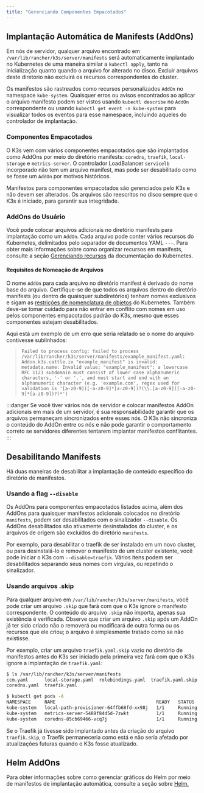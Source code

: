 ```yaml
---
title: "Gerenciando Componentes Empacotados"
---
```


## Implantação Automática de Manifests (AddOns)

Em nós de servidor, qualquer arquivo encontrado em `/var/lib/rancher/k3s/server/manifests` será automaticamente implantado no Kubernetes de uma maneira similar a `kubectl apply`, tanto na inicialização quanto quando o arquivo for alterado no disco. Excluir arquivos deste diretório não excluirá os recursos correspondentes do cluster.

Os manifestos são rastreados como recursos personalizados `AddOn` no namespace `kube-system`. Quaisquer erros ou avisos encontrados ao aplicar o arquivo manifesto podem ser vistos usando `kubectl describe` no `AddOn` correspondente ou usando `kubectl get event -n kube-system` para visualizar todos os eventos para esse namespace, incluindo aqueles do controlador de implantação.

### Componentes Empacotados

O K3s vem com vários componentes empacotados que são implantados como AddOns por meio do diretório manifests: `coredns`, `traefik`, `local-storage` e `metrics-server`. O controlador LoadBalancer `servicelb` incorporado não tem um arquivo manifest, mas pode ser desabilitado como se fosse um `AddOn` por motivos históricos.

Manifestos para componentes empacotados são gerenciados pelo K3s e não devem ser alterados. Os arquivos são reescritos no disco sempre que o K3s é iniciado, para garantir sua integridade.

### AddOns do Usuário

Você pode colocar arquivos adicionais no diretório manifests para implantação como um `AddOn`. Cada arquivo pode conter vários recursos do Kubernetes, delimitados pelo separador de documentos YAML `---`. Para obter mais informações sobre como organizar recursos em manifests, consulte a seção [Gerenciando recursos](https://kubernetes.io/docs/concepts/cluster-administration/manage-deployment/) da documentação do Kubernetes.

#### Requisitos de Nomeação de Arquivos

O nome `AddOn` para cada arquivo no diretório manifest é derivado do nome base do arquivo.
Certifique-se de que todos os arquivos dentro do diretório manifests (ou dentro de quaisquer subdiretórios) tenham nomes exclusivos e sigam as [restrições de nomenclatura de objetos](https://kubernetes.io/docs/concepts/overview/working-with-objects/names/) do Kubernetes.
Também deve-se tomar cuidado para não entrar em conflito com nomes em uso pelos componentes empacotados padrão do K3s, mesmo que esses componentes estejam desabilitados.

Aqui está um exemplo de um erro que seria relatado se o nome do arquivo contivesse sublinhados:
> `Failed to process config: failed to process /var/lib/rancher/k3s/server/manifests/example_manifest.yaml:
   Addon.k3s.cattle.io "example_manifest" is invalid: metadata.name: Invalid value: "example_manifest":
   a lowercase RFC 1123 subdomain must consist of lower case alphanumeric characters, '-' or '.', and must start and end with an alphanumeric character
   (e.g. 'example.com', regex used for validation is '[a-z0-9]([-a-z0-9]*[a-z0-9])?(\\.[a-z0-9]([-a-z0-9]*[a-z0-9])?)*')`

:::danger
Se você tiver vários nós de servidor e colocar manifestos AddOn adicionais em mais de um servidor, é sua responsabilidade garantir que os arquivos permaneçam sincronizados entre esses nós. O K3s não sincroniza o conteúdo do AddOn entre os nós e não pode garantir o comportamento correto se servidores diferentes tentarem implantar manifestos conflitantes.
:::

## Desabilitando Manifests

Há duas maneiras de desabilitar a implantação de conteúdo específico do diretório de manifestos.

### Usando a flag `--disable`

Os AddOns para componentes empacotados listados acima, além dos AddOns para quaisquer manifestos adicionais colocados no diretório `manifests`, podem ser desabilitados com o sinalizador `--disable`. Os AddOns desabilitados são ativamente desinstalados do cluster, e os arquivos de origem são excluídos do diretório `manifests`.

Por exemplo, para desabilitar o traefik de ser instalado em um novo cluster, ou para desinstalá-lo e remover o manifesto de um cluster existente, você pode iniciar o K3s com `--disable=traefik`. Vários itens podem ser desabilitados separando seus nomes com vírgulas, ou repetindo o sinalizador.

### Usando arquivos .skip

Para qualquer arquivo em `/var/lib/rancher/k3s/server/manifests`, você pode criar um arquivo `.skip` que fará com que o K3s ignore o manifesto correspondente. O conteúdo do arquivo `.skip` não importa, apenas sua existência é verificada. Observe que criar um arquivo `.skip` após um AddOn já ter sido criado não o removerá ou modificará de outra forma ou os recursos que ele criou; o arquivo é simplesmente tratado como se não existisse.

Por exemplo, criar um arquivo `traefik.yaml.skip` vazio no diretório de manifestos antes do K3s ser iniciado pela primeira vez fará com que o K3s ignore a implantação de `traefik.yaml`:
```bash
$ ls /var/lib/rancher/k3s/server/manifests
ccm.yaml      local-storage.yaml  rolebindings.yaml  traefik.yaml.skip
coredns.yaml  traefik.yaml

$ kubectl get pods -A
NAMESPACE     NAME                                     READY   STATUS    RESTARTS   AGE
kube-system   local-path-provisioner-64ffb68fd-xx98j   1/1     Running   0          74s
kube-system   metrics-server-5489f84d5d-7zwkt          1/1     Running   0          74s
kube-system   coredns-85cb69466-vcq7j                  1/1     Running   0          74s
```

Se o Traefik já tivesse sido implantado antes da criação do arquivo `traefik.skip`, o Traefik permaneceria como está e não seria afetado por atualizações futuras quando o K3s fosse atualizado.

## Helm AddOns

Para obter informações sobre como gerenciar gráficos do Helm por meio de manifestos de implantação automática, consulte a seção sobre [Helm.](../helm.md)